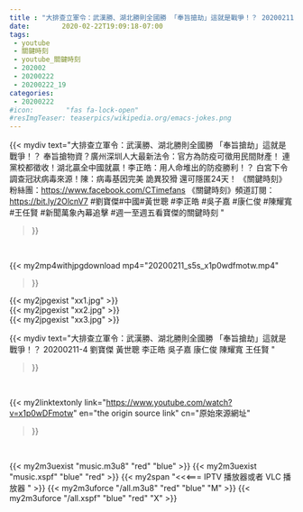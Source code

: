 ```yaml
---
title : "大排查立軍令：武漢勝、湖北勝則全國勝 「奉旨搶劫」這就是戰爭！？ 20200211-4 劉寶傑 黃世聰 李正皓 吳子嘉 康仁俊 陳耀寬 王任賢 "
date:        2020-02-22T19:09:18-07:00
tags:
 - youtube
 - 關鍵時刻
 - youtube_關鍵時刻
 - 202002
 - 20200222
 - 20200222_19
categories:
 - 20200222
#icon:        "fas fa-lock-open"
#resImgTeaser: teaserpics/wikipedia.org/emacs-jokes.png
---
```


{{< mydiv text="大排查立軍令：武漢勝、湖北勝則全國勝 「奉旨搶劫」這就是戰爭！？ 奉旨搶物資？廣州深圳人大最新法令：官方為防疫可徵用民間財產！ 連黨校都徵收！湖北贏全中國就贏！李正皓：用人命堆出的防疫勝利！？ 白宮下令調查冠狀病毒來源！陳：病毒基因完美 詭異狡猾 還可隱匿24天！  《關鍵時刻》粉絲團：https://www.facebook.com/CTimefans 《關鍵時刻》頻道訂閱：https://bit.ly/2OlcnV7  #劉寶傑#中國#黃世聰 #李正皓 #吳子嘉 #康仁俊 #陳耀寬 #王任賢 #新聞萬象內幕追擊 #週一至週五看寶傑的關鍵時刻 "
>}}
<br>


{{< my2mp4withjpgdownload mp4="20200211_s5s_x1p0wdfmotw.mp4"
>}}

{{< my2jpgexist "xx1.jpg" >}}<br>
{{< my2jpgexist "xx2.jpg" >}}<br>
{{< my2jpgexist "xx3.jpg" >}}<br>



{{< mydiv text="大排查立軍令：武漢勝、湖北勝則全國勝 「奉旨搶劫」這就是戰爭！？ 20200211-4 劉寶傑 黃世聰 李正皓 吳子嘉 康仁俊 陳耀寬 王任賢 "
>}}
<br>

{{< my2linktextonly link="https://www.youtube.com/watch?v=x1p0wDFmotw"
en="the origin source link" cn="原始來源網址"
>}}


<br>

{{< my2m3uexist "music.m3u8" "red"  "blue" >}} {{< my2m3uexist "music.xspf" "blue" "red"  >}} {{< my2span "<<<=== IPTV 播放器或者 VLC 播放器 " >}} {{< my2m3uforce "/all.m3u8" "red"  "blue" "M" >}} {{< my2m3uforce "/all.xspf" "blue" "red"  "X" >}} 
